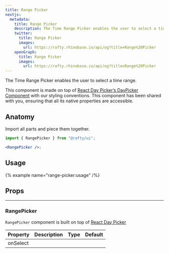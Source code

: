```yaml
---
title: Range Picker
nextjs:
  metadata:
    title: Range Picker
    description: The Time Range Picker enables the user to select a time range.
    twitter:
      title: Range Picker
      images:
        url: https://rafty.rhinobase.io/api/og?title=Range%20Picker
    openGraph:
      title: Range Picker
      images:
        url: https://rafty.rhinobase.io/api/og?title=Range%20Picker
---
```


The Time Range Picker enables the user to select a time range.

This component is made on top of [React Day Picker’s DayPicker Component](https://react-day-picker.js.org/start) with our styling conventions. This component has been shared with you, ensuring that all its native properties are accessible.

## Anatomy

Import all parts and piece them together.

```jsx
import { RangePicker } from "@rafty/ui";

<RangePicker />;
```

## Usage

{% example name="range-picker:usage" /%}

## Props

---

### RangePicker

`RangePicker` component is built on top of [React Day Picker](https://react-day-picker.js.org/)

| Property | Description | Type | Default |
| -------- | ----------- | ---- | ------- |
| onSelect |             |      |         |

